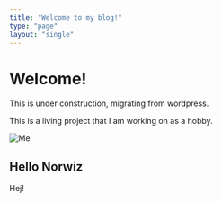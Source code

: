 ```yaml
---
title: "Welcome to my blog!"
type: "page"
layout: "single"
---
```


# Welcome!
This is under construction, migrating from wordpress.

This is a living project that I am working on as a hobby.

![Me](https://campnesher.org/wp-content/uploads/sites/7/2020/09/Under-Construction-Sign.png)

## Hello Norwiz
Hej!
